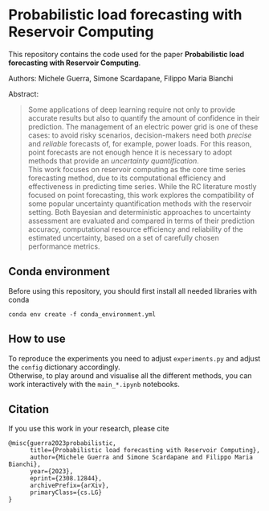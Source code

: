 # Probabilistic load forecasting with Reservoir Computing

This repository contains the code used for the paper **Probabilistic load forecasting with Reservoir Computing**.

Authors: Michele Guerra, Simone Scardapane, Filippo Maria Bianchi

Abstract:

>Some applications of deep learning require not only to provide accurate results but also to quantify the amount of confidence in their prediction. The management of an electric power grid is one of these cases: to avoid risky scenarios, decision-makers need both *precise* and *reliable* forecasts of, for example, power loads. For this reason, point forecasts are not enough hence it is necessary to adopt methods that provide an *uncertainty quantification*.    
This work focuses on reservoir computing as the core time series forecasting method, due to its computational efficiency and effectiveness in predicting time series.
While the RC literature mostly focused on point forecasting, this work explores the compatibility of some popular uncertainty quantification methods with the reservoir setting. Both Bayesian and deterministic approaches to uncertainty assessment are evaluated and compared in terms of their prediction accuracy, computational resource efficiency and reliability of the estimated uncertainty, based on a set of carefully chosen performance metrics.

## Conda environment

Before using this repository, you should first install all needed libraries with conda
```
conda env create -f conda_environment.yml
```

## How to use

To reproduce the experiments you need to adjust `experiments.py` and adjust the `config` dictionary accordingly.  
Otherwise, to play around and visualise all the different methods, you can work interactively with the `main_*.ipynb` notebooks.

## Citation

If you use this work in your research, please cite
```
@misc{guerra2023probabilistic,
      title={Probabilistic load forecasting with Reservoir Computing}, 
      author={Michele Guerra and Simone Scardapane and Filippo Maria Bianchi},
      year={2023},
      eprint={2308.12844},
      archivePrefix={arXiv},
      primaryClass={cs.LG}
}
```